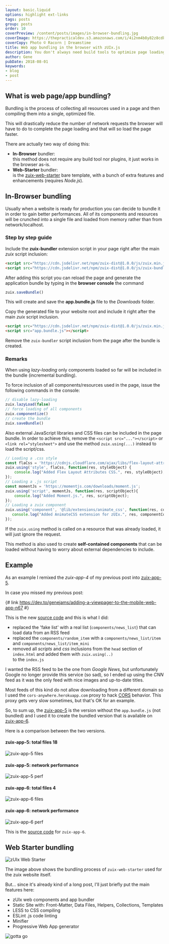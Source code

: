 ```yaml
---
layout: basic.liquid
options: highlight ext-links
tags: posts
group: posts
order: 10
coverPreview: /content/posts/images/in-browser-bundling.jpg
coverImage: https://thepracticaldev.s3.amazonaws.com/i/4i2nm4b8y82z8cdkhnyg.jpg
coverCopy: Photo © Racorn | Dreamstime
title: Web app bundling in the browser with zUIx.js
description: You don't always need build tools to optimize page loading
author: Gene
pubDate: 2018-08-01
keywords:
- blog
- post
---
```


## What is web page/app bundling?

Bundling is the process of collecting all resources used in a page and then compiling them into a single, optimized file.

This will drastically reduce the number of network requests the browser will have to do to complete the page loading and
that will so load the page faster.

There are actually two way of doing this:

- **In-Browser** bundler:  
  this method does not require any build tool nor plugins, it just works in the browser as-is.
- **Web-Starter** bundler:  
  is the [zuix-web-starter](https://github.com/zuixjs/zuix-web-starter) bare template, with a bunch of extra features and enhancements (requires *Node.js*).


## In-Browser bundling

Usually when a website is ready for production you can decide to bundle it in order to gain better performances. All of
its components and resources will be crunched into a single file and loaded from memory rather than from network/localhost.

### Step by step guide

Include the **zuix-bundler** extension script in your page right after the main *zuix* script inclusion:

```html
<script src="https://cdn.jsdelivr.net/npm/zuix-dist@1.0.0/js/zuix.min.js"></script>
<script src="https://cdn.jsdelivr.net/npm/zuix-dist@1.0.0/js/zuix-bundler.min.js"></script>
```

After adding this script you can reload the page and generate the application bundle by typing in the **browser console**
the command

```javascript
zuix.saveBundle()
```

This will create and save the **app.bundle.js** file to the *Downloads* folder.

Copy the generated file to your website root and include it right after the main *zuix* script inclusion.

```html
<script src="https://cdn.jsdelivr.net/npm/zuix-dist@1.0.0/js/zuix.min.js"></script>
<script src="app.bundle.js"></script>
```

Remove the `zuix-bundler` script inclusion from the page after the bundle is created.


### Remarks

When using *lazy-loading* only components loaded so far will be included in the bundle (incremental bundling).

To force inclusion of all components/resources used in the page, issue the following commands in the console:

```javascript
// disable lazy-loading
zuix.lazyLoad(false)
// force loading of all components
zuix.componentize()
// create the bundle
zuix.saveBundle()
```

Also external JavaScript libraries and CSS files can be included in the page bundle. In order to achieve this, remove
the `<script src="..."></script>` or `<link rel="stylesheet">` and use the method `zuix.using(...)` instead to load the
script/css.

```javascript
// Loading a .css style
const flaCss = 'https://cdnjs.cloudflare.com/ajax/libs/flex-layout-attribute/1.0.3/css/flex-layout-attribute.min.css';
zuix.using('style', flaCss, function(res, styleObject) {
    console.log("Added Flex Layout Attributes CSS.", res, styleObject);
});
// Loading a .js script
const momentJs = 'https://momentjs.com/downloads/moment.js';
zuix.using('script', momentJs, function(res, scriptObject){
    console.log("Added Moment.js.", res, scriptObject);
});
// Loading a zuix component
zuix.using('component', '@lib/extensions/animate_css', function(res, componentContext){
   console.log("Added AnimateCSS extension for zUIx.", res, componentContext);
});
```

If the `zuix.using` method is called on a resource that was already loaded, it will just ignore the request.

This method is also used to create **self-contained components** that can be loaded without having to worry about external
dependencies to include.

## Example

As an example I remixed the *zuix-app-4* of my previous post into [zuix-app-5](https://zuix-app-5.glitch.me).

In case you missed my previous post:

{# link https://dev.to/genejams/adding-a-viewpager-to-the-mobile-web-app-n67 #}

This is the new [source code](https://glitch.com/edit/#!/zuix-app-5) and this is what I did:

- replaced the 'fake list' with a real list (`components/news_list`) that can load data from an RSS feed
- replaced the `components/random_item` with a `components/news_list/item` and `components/news_list/item_mini`
- removed all *scripts* and *css* inclusions from the `head` section of `index.html` and added them with `zuix.using(..)`  
  to the `index.js`

I wanted the RSS feed to be the one from *Google News*, but unfortunately Google no longer provide this service (so sad),
so I ended up using the *CNN* feed as it was the only feed with nice images and up-to-date titles.

Most feeds of this kind do not allow downloading from a different domain so I used the `cors-anywhere.herokuapp.com` proxy
to hack [CORS](https://en.wikipedia.org/wiki/Cross-origin_resource_sharing) behavior. This proxy gets very slow sometimes,
but that's OK for an example.

So, to sum up, the [zuix-app-5](https://zuix-app-5.glitch.me) is the version without the `app.bundle.js` (not bundled)
and I used it to create the bundled version that is available on [zuix-app-6](https://zuix-app-6.glitch.me).

Here is a comparison between the two versions.

#### zuix-app-5: total files **18**

![zuix-app-5 files](https://thepracticaldev.s3.amazonaws.com/i/g02hdgw86q2nfivsfhzu.png)

#### zuix-app-5: network performance

![zuix-app-5 perf](https://thepracticaldev.s3.amazonaws.com/i/2gk48dshoa4zok3rh1z4.png)


#### zuix-app-6: total files **4**

![zuix-app-6 files](https://thepracticaldev.s3.amazonaws.com/i/e6g0ex68dmf08msb41rf.png)

#### zuix-app-6: network performance

![zuix-app-6 perf](https://thepracticaldev.s3.amazonaws.com/i/ysapo252grk4t7g2xa4p.png)

This is the [source code](https://glitch.com/edit/#!/zuix-app-6) for `zuix-app-6`.


## Web Starter bundling

![zUIx Web Starter](https://thepracticaldev.s3.amazonaws.com/i/wkumb20jphd5k5a8mt22.gif)

The image above shows the bundling process of `zuix-web-starter` used for the zuix website itself.

But... since it's already kind of a long post, I'll just briefly put the main features here:

- zUIx web components and app bundler
- Static Site with: Front-Matter, Data Files, Helpers, Collections, Templates
- LESS to CSS compiling
- ESLint .js code linting
- Minifier
- Progressive Web App generator

![gotta go](https://media.giphy.com/media/3o7btYYfqOuQAz7SYE/giphy.gif)
